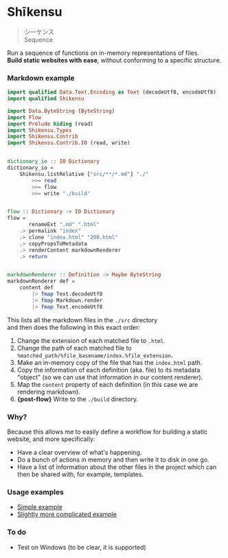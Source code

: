 # Shīkensu

> シーケンス    
> Sequence

Run a sequence of functions on in-memory representations of files.  
__Build static websites with ease__, without conforming to a specific structure.



### Markdown example


```haskell
import qualified Data.Text.Encoding as Text (decodeUtf8, encodeUtf8)
import qualified Shikensu

import Data.ByteString (ByteString)
import Flow
import Prelude hiding (read)
import Shikensu.Types
import Shikensu.Contrib
import Shikensu.Contrib.IO (read, write)


dictionary_io :: IO Dictionary
dictionary_io =
    Shikensu.listRelative ["src/**/*.md"] "./"
        >>= read
        >>= flow
        >>= write "./build"


flow :: Dictionary -> IO Dictionary
flow =
       renameExt ".md" ".html"
    .> permalink "index"
    .> clone "index.html" "200.html"
    .> copyPropsToMetadata
    .> renderContent markdownRenderer
    .> return


markdownRenderer :: Definition -> Maybe ByteString
markdownRenderer def =
    content def
        |> fmap Text.decodeUtf8
        |> fmap Markdown.render
        |> fmap Text.encodeUtf8
```

This lists all the markdown files in the `./src` directory  
and then does the following in this exact order:

1. Change the extension of each matched file to `.html`.
2. Change the path of each matched file to `%matched_path/%file_basename/index.%file_extension`.
3. Make an in-memory copy of the file that has the `index.html` path.
4. Copy the information of each definition (aka. file) to its metadata "object"
   (so we can use that information in our content renderer).
5. Map the `content` property of each definition
   (in this case we are rendering markdown).
6. __{post-flow}__ Write to the `./build` directory.



### Why?

Because this allows me to easily define a workflow for building a static website, and more specifically:

- Have a clear overview of what's happening.
- Do a bunch of actions in memory and then write it to disk in one go.
- Have a list of information about the other files in the project which can then be shared with, for example, templates.



### Usage examples

- [Simple example](https://github.com/icidasset/ongaku-ryoho/blob/47139dd903494beccb9d18bb23261ae85f7d510e/system/Main.hs#L17)
- [Slightly more complicated example](https://github.com/icidasset/icidasset/blob/4a439b3c4320c9efdf65b6456604462bb39bceaa/system/Main.hs#L36)



### To do

- Test on Windows (to be clear, it is supported)
